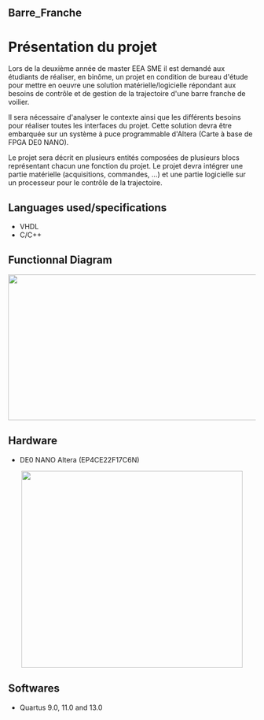 ## Barre_Franche
# Présentation du projet

Lors de la deuxième année de master EEA SME il est demandé aux étudiants de réaliser, en binôme, un projet en condition de bureau d'étude pour mettre en oeuvre une solution matérielle/logicielle répondant aux besoins de contrôle et de gestion de la trajectoire d'une barre franche de voilier.

Il sera nécessaire d'analyser le contexte ainsi que les différents besoins pour réaliser toutes les interfaces du projet. Cette solution devra être embarquée sur un système à puce programmable d'Altera (Carte à base de FPGA DE0 NANO).

Le projet sera décrit en plusieurs entités composées de plusieurs blocs représentant chacun une fonction du projet. Le projet devra intégrer une partie matérielle (acquisitions, commandes, ...) et une partie logicielle sur un processeur pour le contrôle de la trajectoire.

## Languages used/specifications

+   VHDL
+   C/C++

## Functionnal Diagram

<p align="center">
  <img src="https://image.noelshack.com/fichiers/2019/37/4/1568325538-bloc.png" width="548px" height="296px"/></p>

## Hardware

+   DE0 NANO Altera (EP4CE22F17C6N)

<p align="center">
  <img src="https://market.samm.com/de0-nano-en-fpga-terasic-1501-59-B.png" width="450px" height="400px"/></p>

## Softwares

+   Quartus 9.0, 11.0 and 13.0